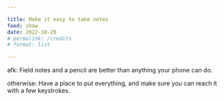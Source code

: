 ```yaml
---

title: Make it easy to take notes
feed: show
date: 2022-10-20
# permalink: /credits
# format: list

---
```


afk: Field notes and a pencil are better than anything your phone can do.

otherwise: Have a place to put everything, and make sure you can reach it with a few keystrokes.
